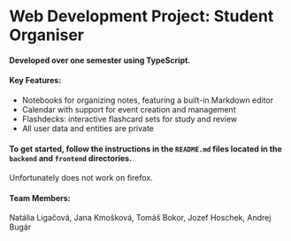 # Web Development Project: Student Organiser

#### Developed over one semester using TypeScript.

#### Key Features:
  - Notebooks for organizing notes, featuring a built-in Markdown editor
  - Calendar with support for event creation and management
  - Flashdecks: interactive flashcard sets for study and review
  - All user data and entities are private


#### To get started, follow the instructions in the `README.md` files located in the `backend` and `frontend` directories.

Unfortunately does not work on firefox.

#### Team Members:
Natália Ligačová, Jana Kmošková, Tomáš Bokor, Jozef Hoschek, Andrej Bugár
